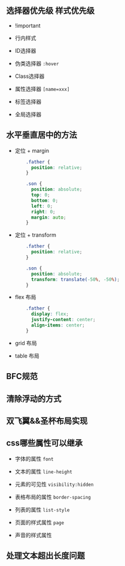 ## 选择器优先级 样式优先级

- !important

- 行内样式

- ID选择器

- 伪类选择器 `:hover`

- Class选择器

- 属性选择器 `[name=xxx]`

- 标签选择器

- 全局选择器

## 水平垂直居中的方法

- 定位 + margin
  
  ```css
      .father {
        position: relative;
      }
  
      .son {
        position: absolute;
        top: 0;
        bottom: 0;
        left: 0;
        right: 0;
        margin: auto;
      }
  ```

- 定位 + transform
  
  ```css
      .father {
        position: relative;
      }
  
      .son {
        position: absolute;
        transform: translate(-50%, -50%);
      }
  ```

- flex 布局
  
  ```css
      .father {
        display: flex;
        justify-content: center;
        align-items: center;
      }
  ```

- grid 布局

- table 布局

## BFC规范

## 清除浮动的方式

## 双飞翼&&圣杯布局实现

## css哪些属性可以继承

- 字体的属性 `font`

- 文本的属性 `line-height`

- 元素的可见性 `visibility:hidden`

- 表格布局的属性 `border-spacing`

- 列表的属性 `list-style`

- 页面的样式属性 `page`

- 声音的样式属性

## 处理文本超出长度问题


